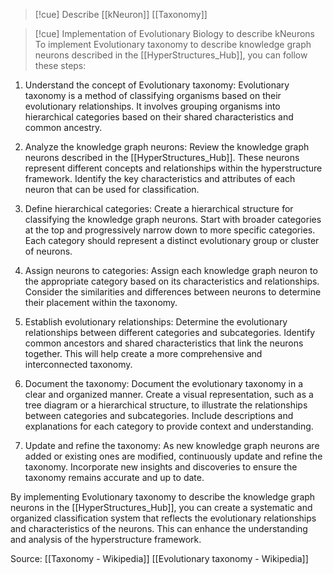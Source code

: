
>[!cue] Describe [[kNeuron]] [[Taxonomy]] 


>[!cue] Implementation of Evolutionary Biology to describe kNeurons
>To implement Evolutionary taxonomy to describe knowledge graph neurons described in the [[HyperStructures_Hub]], you can follow these steps:

1. Understand the concept of Evolutionary taxonomy: Evolutionary taxonomy is a method of classifying organisms based on their evolutionary relationships. It involves grouping organisms into hierarchical categories based on their shared characteristics and common ancestry.

2. Analyze the knowledge graph neurons: Review the knowledge graph neurons described in the [[HyperStructures_Hub]]. These neurons represent different concepts and relationships within the hyperstructure framework. Identify the key characteristics and attributes of each neuron that can be used for classification.

3. Define hierarchical categories: Create a hierarchical structure for classifying the knowledge graph neurons. Start with broader categories at the top and progressively narrow down to more specific categories. Each category should represent a distinct evolutionary group or cluster of neurons.

4. Assign neurons to categories: Assign each knowledge graph neuron to the appropriate category based on its characteristics and relationships. Consider the similarities and differences between neurons to determine their placement within the taxonomy.

5. Establish evolutionary relationships: Determine the evolutionary relationships between different categories and subcategories. Identify common ancestors and shared characteristics that link the neurons together. This will help create a more comprehensive and interconnected taxonomy.

6. Document the taxonomy: Document the evolutionary taxonomy in a clear and organized manner. Create a visual representation, such as a tree diagram or a hierarchical structure, to illustrate the relationships between categories and subcategories. Include descriptions and explanations for each category to provide context and understanding.

7. Update and refine the taxonomy: As new knowledge graph neurons are added or existing ones are modified, continuously update and refine the taxonomy. Incorporate new insights and discoveries to ensure the taxonomy remains accurate and up to date.

By implementing Evolutionary taxonomy to describe the knowledge graph neurons in the [[HyperStructures_Hub]], you can create a systematic and organized classification system that reflects the evolutionary relationships and characteristics of the neurons. This can enhance the understanding and analysis of the hyperstructure framework.

Source: [[Taxonomy - Wikipedia]] [[Evolutionary taxonomy - Wikipedia]]